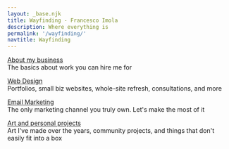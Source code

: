 ```yaml
---
layout: _base.njk
title: Wayfinding - Francesco Imola
description: Where everything is
permalink: '/wayfinding/'
navtitle: Wayfinding
---
```

<section class="wayfinding-wrapper">

[About my business](/studio) <br>The basics about work you can hire me for


[Web Design](/design) <br>Portfolios, small biz websites, whole-site refresh, consultations, and more


[Email Marketing](/emails) <br>The only marketing channel you truly own. Let's make the most of it


[Art and personal projects](/playground) <br>Art I've made over the years, community projects, and things that don't easily fit into a box


</section>